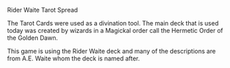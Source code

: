 Rider Waite Tarot Spread

The Tarot Cards were used as a divination tool. The main deck that is used today was created by wizards in a Magickal order call the Hermetic Order of the Golden Dawn. 

This game is using the Rider Waite deck and many of the descriptions are from A.E. Waite whom the deck is named after. 
